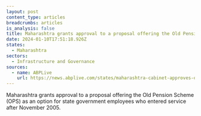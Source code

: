```yaml
---
layout: post
content_type: articles
breadcrumbs: articles
is_analysis: false
title: Maharashtra grants approval to a proposal offering the Old Pension Scheme (OPS)
date: 2024-01-10T17:51:18.926Z
states:
  - Maharashtra
sectors:
  - Infrastructure and Governance
sources:
  - name: ABPLive
    url: https://news.abplive.com/states/maharashtra-cabinet-approves-old-pension-scheme-ops-for-govt-employees-eknath-shinde-maharashtra-news-1654382
---
```

Maharashtra grants approval to a proposal offering the Old Pension Scheme (OPS) as an option for state government employees who entered service after November 2005.
